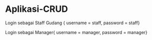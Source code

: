# Aplikasi-CRUD

Login sebagai Staff Gudang {
username = staff,
password = staff}

Login sebagai Manager{
username = manager,
password = manager}
